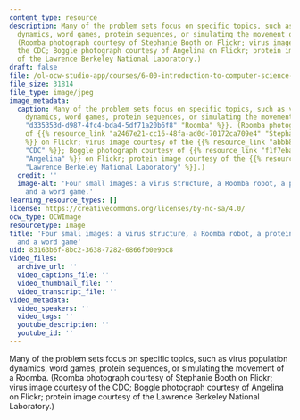 ```yaml
---
content_type: resource
description: Many of the problem sets focus on specific topics, such as virus population
  dynamics, word games, protein sequences, or simulating the movement of a Roomba.
  (Roomba photograph courtesy of Stephanie Booth on Flickr; virus image courtesy of
  the CDC; Boggle photograph courtesy of Angelina on Flickr; protein image courtesy
  of the Lawrence Berkeley National Laboratory.)
draft: false
file: /ol-ocw-studio-app/courses/6-00-introduction-to-computer-science-and-programming-fall-2008/83163b6f8bc2363872826866fb0e9bc8_6-00f08.jpg
file_size: 31814
file_type: image/jpeg
image_metadata:
  caption: Many of the problem sets focus on specific topics, such as virus population
    dynamics, word games, protein sequences, or simulating the movement of a {{% resource_link
    "d335353d-d987-4fc4-bda4-5df71a20b6f8" "Roomba" %}}. (Roomba photograph courtesy
    of {{% resource_link "a2467e21-cc16-48fa-ad0d-70172ca709e4" "Stephanie Booth"
    %}} on Flickr; virus image courtesy of the {{% resource_link "abbb829e-4263-4201-a9d9-27d73243bc6f"
    "CDC" %}}; Boggle photograph courtesy of {{% resource_link "f1f7eba5-437c-48d0-b08e-c256c87ae687"
    "Angelina" %}} on Flickr; protein image courtesy of the {{% resource_link "64c6daa5-e432-4fd4-a18e-6971aaed945d"
    "Lawrence Berkeley National Laboratory" %}}.)
  credit: ''
  image-alt: 'Four small images: a virus structure, a Roomba robot, a protein structure,
    and a word game.'
learning_resource_types: []
license: https://creativecommons.org/licenses/by-nc-sa/4.0/
ocw_type: OCWImage
resourcetype: Image
title: 'Four small images: a virus structure, a Roomba robot, a protein structure,
  and a word game'
uid: 83163b6f-8bc2-3638-7282-6866fb0e9bc8
video_files:
  archive_url: ''
  video_captions_file: ''
  video_thumbnail_file: ''
  video_transcript_file: ''
video_metadata:
  video_speakers: ''
  video_tags: ''
  youtube_description: ''
  youtube_id: ''
---
```

Many of the problem sets focus on specific topics, such as virus population dynamics, word games, protein sequences, or simulating the movement of a Roomba. (Roomba photograph courtesy of Stephanie Booth on Flickr; virus image courtesy of the CDC; Boggle photograph courtesy of Angelina on Flickr; protein image courtesy of the Lawrence Berkeley National Laboratory.)